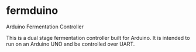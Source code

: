 # fermduino
Arduino Fermentation Controller

This is a dual stage fermentation controller built for Arduino. It is intended to run on an Arduino UNO and be controlled over UART.
